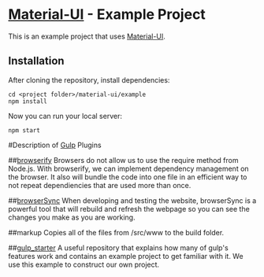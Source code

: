 # [Material-UI](http://callemall.github.io/material-ui/) - Example Project

This is an example project that uses [Material-UI](http://callemall.github.io/material-ui/).

## Installation
After cloning the repository, install dependencies:
```
cd <project folder>/material-ui/example
npm install
```

Now you can run your local server:
```
npm start
```
#Description of [Gulp](https://github.com/gulpjs/gulp) Plugins


##[browserify](https://github.com/substack/node-browserify) 
Browsers do not allow us to use the require method from Node.js. With browserify, we can implement dependency management on the browser. It also will bundle the code into one file in an efficient way to not repeat dependiencies that are used more than once. 

##[browserSync](http://www.browsersync.io/)
When developing and testing the website, browserSync is a powerful tool that will rebuild and refresh the webpage so you can see the changes you make as you are working. 

##markup
Copies all of the files from /src/www to the build folder. 

##[gulp_starter](https://github.com/greypants/gulp-starter)
A useful repository that explains how many of gulp's features work and contains an example project to get familiar with it. We use this example to construct our own project.
